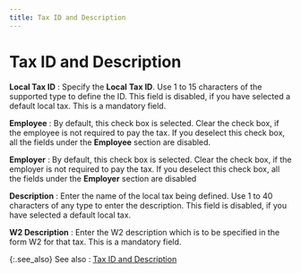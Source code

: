 ```yaml
---
title: Tax ID and Description
---
```


# Tax ID and Description


**Local Tax ID**
: Specify the **Local** **Tax ID**. Use 1 to 15 characters  of the supported type to define the ID. This field is disabled, if you  have selected a default local tax. This is a mandatory field.


**Employee**
: By default, this check box is selected. Clear the  check box, if the employee is not required to pay the tax. If you deselect  this check box, all the fields under the **Employee**  section are disabled.


**Employer**
: By default, this check box is selected. Clear the  check box, if the employer is not required to pay the tax. If you deselect  this check box, all the fields under the **Employer**  section are disabled


**Description**
: Enter the name of the local tax being defined. Use  1 to 40 characters of any type to enter the description. This field is  disabled, if you have selected a default local tax.


**W2 Description**
: Enter the W2 description which is to be specified  in the form W2 for that tax. This is a mandatory field.


{:.see_also}
See also
: [Tax  ID and Description]({{site.prl_baseurl}}/misc/tax_id_description_and_others.html)
